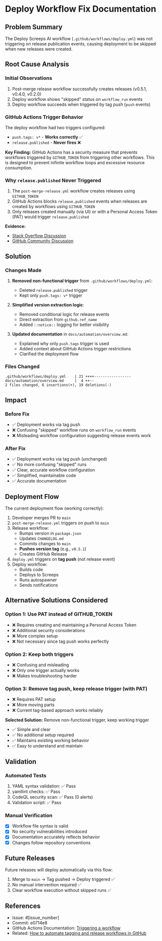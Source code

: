 # Deploy Workflow Fix Documentation

## Problem Summary

The Deploy Screeps AI workflow (`.github/workflows/deploy.yml`) was not triggering on release publication events, causing deployment to be skipped when new releases were created.

## Root Cause Analysis

### Initial Observations

1. Post-merge release workflow successfully creates releases (v0.5.1, v0.4.0, v0.2.0)
2. Deploy workflow shows "skipped" status on `workflow_run` events
3. Deploy workflow succeeds when triggered by tag push (`push` events)

### GitHub Actions Trigger Behavior

The deploy workflow had two triggers configured:
- `push.tags: v*` - **Works correctly** ✅
- `release.published` - **Never fires** ❌

**Key Finding:** GitHub Actions has a security measure that prevents workflows triggered by `GITHUB_TOKEN` from triggering other workflows. This is designed to prevent infinite workflow loops and excessive resource consumption.

### Why `release.published` Never Triggered

1. The `post-merge-release.yml` workflow creates releases using `GITHUB_TOKEN`
2. GitHub Actions blocks `release.published` events when releases are created by workflows using `GITHUB_TOKEN`
3. Only releases created manually (via UI) or with a Personal Access Token (PAT) would trigger `release.published`

**Evidence:**
- [Stack Overflow Discussion](https://stackoverflow.com/questions/69063452/github-actions-on-release-created-workflow-trigger-not-working)
- [GitHub Community Discussion](https://github.com/orgs/community/discussions/25281)

## Solution

### Changes Made

1. **Removed non-functional trigger** from `.github/workflows/deploy.yml`:
   - Deleted `release.published` trigger
   - Kept only `push.tags: v*` trigger

2. **Simplified version extraction logic**:
   - Removed conditional logic for release events
   - Direct extraction from `github.ref_name`
   - Added `::notice::` logging for better visibility

3. **Updated documentation** in `docs/automation/overview.md`:
   - Explained why only `push.tags` trigger is used
   - Added context about GitHub Actions trigger restrictions
   - Clarified the deployment flow

### Files Changed

```
.github/workflows/deploy.yml    | 21 ++++-----------------
docs/automation/overview.md     |  4 ++--
2 files changed, 6 insertions(+), 19 deletions(-)
```

## Impact

### Before Fix

- ✅ Deployment works via tag push
- ❌ Confusing "skipped" workflow runs on `workflow_run` events
- ❌ Misleading workflow configuration suggesting release events work

### After Fix

- ✅ Deployment works via tag push (unchanged)
- ✅ No more confusing "skipped" runs
- ✅ Clear, accurate workflow configuration
- ✅ Simplified, maintainable code
- ✅ Accurate documentation

## Deployment Flow

The current deployment flow (working correctly):

1. Developer merges PR to `main`
2. `post-merge-release.yml` triggers on push to `main`
3. Release workflow:
   - Bumps version in `package.json`
   - Updates `CHANGELOG.md`
   - Commits changes to `main`
   - **Pushes version tag** (e.g., `v0.5.1`)
   - Creates GitHub Release
4. `deploy.yml` triggers on **tag push** (not release event)
5. Deploy workflow:
   - Builds code
   - Deploys to Screeps
   - Runs autospawner
   - Sends notifications

## Alternative Solutions Considered

### Option 1: Use PAT instead of GITHUB_TOKEN
- ❌ Requires creating and maintaining a Personal Access Token
- ❌ Additional security considerations
- ❌ More complex setup
- ❌ Not necessary since tag push works perfectly

### Option 2: Keep both triggers
- ❌ Confusing and misleading
- ❌ Only one trigger actually works
- ❌ Makes troubleshooting harder

### Option 3: Remove tag push, keep release trigger (with PAT)
- ❌ Requires PAT setup
- ❌ More moving parts
- ❌ Current tag-based approach works reliably

**Selected Solution:** Remove non-functional trigger, keep working trigger
- ✅ Simple and clear
- ✅ No additional setup required
- ✅ Maintains existing working behavior
- ✅ Easy to understand and maintain

## Validation

### Automated Tests

1. YAML syntax validation: ✅ Pass
2. yamllint checks: ✅ Pass
3. CodeQL security scan: ✅ Pass (0 alerts)
4. Validation script: ✅ Pass

### Manual Verification

- [x] Workflow file syntax is valid
- [x] No security vulnerabilities introduced
- [x] Documentation accurately reflects behavior
- [x] Changes follow repository conventions

## Future Releases

Future releases will deploy automatically via this flow:

1. Merge to `main` → Tag pushed → Deploy triggered ✅
2. No manual intervention required ✅
3. Clear workflow execution without skipped runs ✅

## References

- Issue: #[issue_number]
- Commit: e0714e8
- GitHub Actions Documentation: [Triggering a workflow](https://docs.github.com/en/actions/using-workflows/triggering-a-workflow)
- Related: [How to automate tagging and release workflows in GitHub](https://graphite.dev/guides/how-to-automate-tagging-and-release-workflows-in-github)
